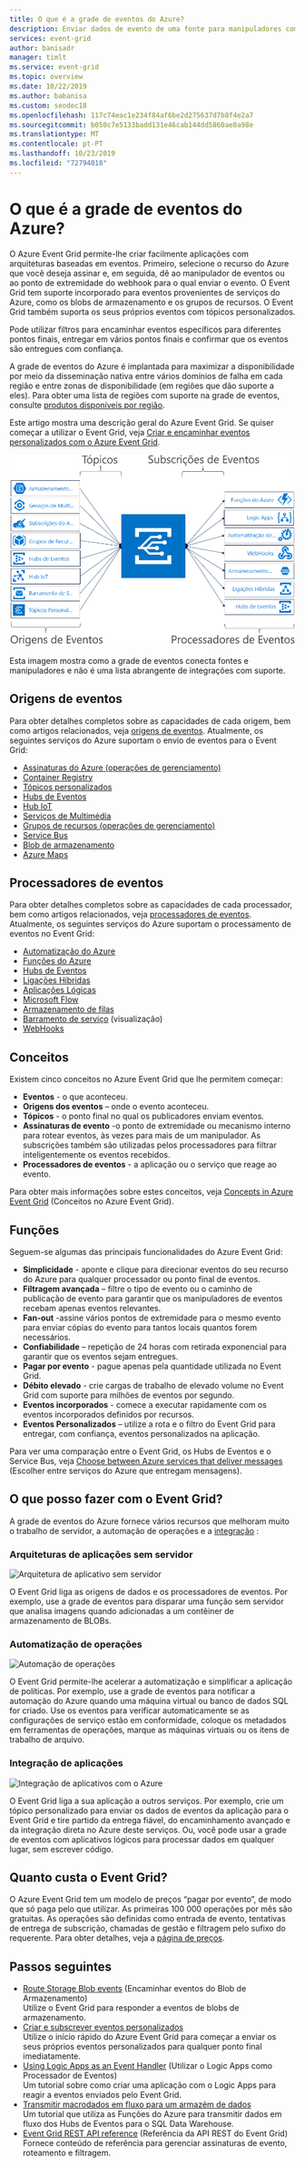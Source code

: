 ```yaml
---
title: O que é a grade de eventos do Azure?
description: Enviar dados de evento de uma fonte para manipuladores com a grade de eventos do Azure. Crie aplicativos baseados em eventos e integre-se aos serviços do Azure.
services: event-grid
author: banisadr
manager: timlt
ms.service: event-grid
ms.topic: overview
ms.date: 10/22/2019
ms.author: babanisa
ms.custom: seodec18
ms.openlocfilehash: 117c74eac1e234f84af6be2d275637d7b8f4e2a7
ms.sourcegitcommit: b050c7e5133badd131e46cab144dd5860ae8a98e
ms.translationtype: MT
ms.contentlocale: pt-PT
ms.lasthandoff: 10/23/2019
ms.locfileid: "72794018"
---
```

# <a name="what-is-azure-event-grid"></a>O que é a grade de eventos do Azure?

O Azure Event Grid permite-lhe criar facilmente aplicações com arquiteturas baseadas em eventos. Primeiro, selecione o recurso do Azure que você deseja assinar e, em seguida, dê ao manipulador de eventos ou ao ponto de extremidade do webhook para o qual enviar o evento. O Event Grid tem suporte incorporado para eventos provenientes de serviços do Azure, como os blobs de armazenamento e os grupos de recursos. O Event Grid também suporta os seus próprios eventos com tópicos personalizados. 

Pode utilizar filtros para encaminhar eventos específicos para diferentes pontos finais, entregar em vários pontos finais e confirmar que os eventos são entregues com confiança.

A grade de eventos do Azure é implantada para maximizar a disponibilidade por meio da disseminação nativa entre vários domínios de falha em cada região e entre zonas de disponibilidade (em regiões que dão suporte a eles). Para obter uma lista de regiões com suporte na grade de eventos, consulte [produtos disponíveis por região](https://azure.microsoft.com/global-infrastructure/services/?products=event-grid&regions=all).

Este artigo mostra uma descrição geral do Azure Event Grid. Se quiser começar a utilizar o Event Grid, veja [Criar e encaminhar eventos personalizados com o Azure Event Grid](custom-event-quickstart.md). 

![Modelo da grade de eventos de fontes e manipuladores](./media/overview/functional-model.png)

Esta imagem mostra como a grade de eventos conecta fontes e manipuladores e não é uma lista abrangente de integrações com suporte.

## <a name="event-sources"></a>Origens de eventos

Para obter detalhes completos sobre as capacidades de cada origem, bem como artigos relacionados, veja [origens de eventos](event-sources.md). Atualmente, os seguintes serviços do Azure suportam o envio de eventos para o Event Grid:

* [Assinaturas do Azure (operações de gerenciamento)](event-sources.md#azure-subscriptions)
* [Container Registry](event-sources.md#container-registry)
* [Tópicos personalizados](event-sources.md#custom-topics)
* [Hubs de Eventos](event-sources.md#event-hubs)
* [Hub IoT](event-sources.md#iot-hub)
* [Serviços de Multimédia](event-sources.md#media-services)
* [Grupos de recursos (operações de gerenciamento)](event-sources.md#resource-groups)
* [Service Bus](event-sources.md#service-bus)
* [Blob de armazenamento](event-sources.md#storage)
* [Azure Maps](event-sources.md#maps)

## <a name="event-handlers"></a>Processadores de eventos

Para obter detalhes completos sobre as capacidades de cada processador, bem como artigos relacionados, veja [processadores de eventos](event-handlers.md). Atualmente, os seguintes serviços do Azure suportam o processamento de eventos no Event Grid: 

* [Automatização do Azure](event-handlers.md#azure-automation)
* [Funções do Azure](event-handlers.md#azure-functions)
* [Hubs de Eventos](event-handlers.md#event-hubs)
* [Ligações Híbridas](event-handlers.md#hybrid-connections)
* [Aplicações Lógicas](event-handlers.md#logic-apps)
* [Microsoft Flow](https://preview.flow.microsoft.com/connectors/shared_azureeventgrid/azure-event-grid/)
* [Armazenamento de filas](event-handlers.md#queue-storage)
* [Barramento de serviço](event-handlers.md#service-bus-queue-preview) (visualização)
* [WebHooks](event-handlers.md#webhooks)

## <a name="concepts"></a>Conceitos

Existem cinco conceitos no Azure Event Grid que lhe permitem começar:

* **Eventos** - o que aconteceu.
* **Origens dos eventos** – onde o evento aconteceu.
* **Tópicos** - o ponto final no qual os publicadores enviam eventos.
* **Assinaturas de evento** -o ponto de extremidade ou mecanismo interno para rotear eventos, às vezes para mais de um manipulador. As subscrições também são utilizadas pelos processadores para filtrar inteligentemente os eventos recebidos.
* **Processadores de eventos** - a aplicação ou o serviço que reage ao evento.

Para obter mais informações sobre estes conceitos, veja [Concepts in Azure Event Grid](concepts.md) (Conceitos no Azure Event Grid).

## <a name="capabilities"></a>Funções

Seguem-se algumas das principais funcionalidades do Azure Event Grid:

* **Simplicidade** - aponte e clique para direcionar eventos do seu recurso do Azure para qualquer processador ou ponto final de eventos.
* **Filtragem avançada** – filtre o tipo de evento ou o caminho de publicação de evento para garantir que os manipuladores de eventos recebam apenas eventos relevantes.
* **Fan-out** -assine vários pontos de extremidade para o mesmo evento para enviar cópias do evento para tantos locais quantos forem necessários.
* **Confiabilidade** – repetição de 24 horas com retirada exponencial para garantir que os eventos sejam entregues.
* **Pagar por evento** - pague apenas pela quantidade utilizada no Event Grid.
* **Débito elevado** - crie cargas de trabalho de elevado volume no Event Grid com suporte para milhões de eventos por segundo.
* **Eventos incorporados** - comece a executar rapidamente com os eventos incorporados definidos por recursos.
* **Eventos Personalizados** – utilize a rota e o filtro do Event Grid para entregar, com confiança, eventos personalizados na aplicação.

Para ver uma comparação entre o Event Grid, os Hubs de Eventos e o Service Bus, veja [Choose between Azure services that deliver messages](compare-messaging-services.md) (Escolher entre serviços do Azure que entregam mensagens).

## <a name="what-can-i-do-with-event-grid"></a>O que posso fazer com o Event Grid?

A grade de eventos do Azure fornece vários recursos que melhoram muito o trabalho de servidor, a automação de operações e a [integração](https://azure.com/integration) : 

### <a name="serverless-application-architectures"></a>Arquiteturas de aplicações sem servidor

![Arquitetura de aplicativo sem servidor](./media/overview/serverless_web_app.png)

O Event Grid liga as origens de dados e os processadores de eventos. Por exemplo, use a grade de eventos para disparar uma função sem servidor que analisa imagens quando adicionadas a um contêiner de armazenamento de BLOBs. 

### <a name="ops-automation"></a>Automatização de operações

![Automação de operações](./media/overview/Ops_automation.png)

O Event Grid permite-lhe acelerar a automatização e simplificar a aplicação de políticas. Por exemplo, use a grade de eventos para notificar a automação do Azure quando uma máquina virtual ou banco de dados SQL for criado. Use os eventos para verificar automaticamente se as configurações de serviço estão em conformidade, coloque os metadados em ferramentas de operações, marque as máquinas virtuais ou os itens de trabalho de arquivo.

### <a name="application-integration"></a>Integração de aplicações

![Integração de aplicativos com o Azure](./media/overview/app_integration.png)

O Event Grid liga a sua aplicação a outros serviços. Por exemplo, crie um tópico personalizado para enviar os dados de eventos da aplicação para o Event Grid e tire partido da entrega fiável, do encaminhamento avançado e da integração direta no Azure deste serviços. Ou, você pode usar a grade de eventos com aplicativos lógicos para processar dados em qualquer lugar, sem escrever código. 

## <a name="how-much-does-event-grid-cost"></a>Quanto custa o Event Grid?

O Azure Event Grid tem um modelo de preços “pagar por evento”, de modo que só paga pelo que utilizar. As primeiras 100 000 operações por mês são gratuitas. As operações são definidas como entrada de evento, tentativas de entrega de subscrição, chamadas de gestão e filtragem pelo sufixo do requerente. Para obter detalhes, veja a [página de preços](https://azure.microsoft.com/pricing/details/event-grid/).

## <a name="next-steps"></a>Passos seguintes

* [Route Storage Blob events](../storage/blobs/storage-blob-event-quickstart.md?toc=%2fazure%2fevent-grid%2ftoc.json) (Encaminhar eventos do Blob de Armazenamento)  
  Utilize o Event Grid para responder a eventos de blobs de armazenamento.
* [Criar e subscrever eventos personalizados](custom-event-quickstart.md)  
  Utilize o início rápido do Azure Event Grid para começar a enviar os seus próprios eventos personalizados para qualquer ponto final imediatamente.
* [Using Logic Apps as an Event Handler](monitor-virtual-machine-changes-event-grid-logic-app.md) (Utilizar o Logic Apps como Processador de Eventos)  
  Um tutorial sobre como criar uma aplicação com o Logic Apps para reagir a eventos enviados pelo Event Grid.
* [Transmitir macrodados em fluxo para um armazém de dados](event-grid-event-hubs-integration.md)  
  Um tutorial que utiliza as Funções do Azure para transmitir dados em fluxo dos Hubs de Eventos para o SQL Data Warehouse.
* [Event Grid REST API reference](/rest/api/eventgrid) (Referência da API REST do Event Grid)  
  Fornece conteúdo de referência para gerenciar assinaturas de evento, roteamento e filtragem.
